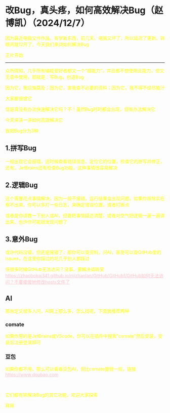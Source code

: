 <html>
<head>
    <meta charset="utf-8">
    <title>GitHub</title>
    <link rel="stylesheet" href="https://zhaobokai341.github.io/yangshi.css">
    <style>
        a{color:pink;}
        p{color:yellow}
    </style>
</head>
<body>
<h1>改Bug，真头疼，如何高效解决Bug（赵博凯）（2024/12/7）</h1>
<p>因为最近电脑又作作品，有学新东西，前几天，电脑又坏了，所以延迟了更新，转眼间就12月了，今天我们来讲如何解决Bug</p>
<p>正片开始</p>
<hr>
<p>众所周知，几乎所有编程爱好者都又一个“超能力”，并且都不想使用此能力，但又无意中使用，那就是：写Bug，创造Bug</p>
<p>因为它，我后悔莫及；因为它，害我查不必要的资料；因为它，我不得不绞尽脑汁</p>
<p>大家都很恨它</p>
<p>但是真没有办法快速解决它吗？不！虽然Bug时时都会出现，但有办法解决它</p>
<p>今天来讲一讲如何高效解决它</p>
<p>我把Bug分为3种</p>
<h2>1.拼写Bug</h2>
<p>一般出现它会报错，这时候查看错误信息，定位它的位置，检查它的拼写并修正，还有，JetBrains还有检查Bug功能，这种事情很容易解决</p>
<h2>2.逻辑Bug</h2>
<p>这个需要花点事情解决，因为一般不报错，运行结果会出现问题，如果你排除实在察不出来，你可以多打一些日志，来确定错误位置，或者打断点</p>
<p>或者是你请教一下别人或AI，但要把事情描述清楚，或者对空气把逻辑一遍一遍讲出来，也许你可能就发现问题了</p>
<h2>3.意外Bug</h2>
<p>或许代码没错，但还是报错了，那你可以查资料，问AI，甚至可以查GitHub里的Issues，在这里你踩过的坑几乎别人都踩过</p>
<p>但很多时候GitHub无法访问？没事，要解决请转至<a target="_blank" href="https://zhaobokai341.github.io/rijizhanlan/GitHub/GitHub1/GitHub如何无法访问？不要傻傻地修改hosts文件了">https://zhaobokai341.github.io/rijizhanlan/GitHub/GitHub1/GitHub如何无法访问？不要傻傻地修改hosts文件了</a></p>
<h2>AI</h2>
<p>那肯定又很多人问，AI网上那么多，怎么找呢，下面我推荐两种</p>
<h3>comate</h3>
<p>如果你用的是JetBrains或VScode，你可以在插件中搜索“comate”然后安装，安装后注册登录即可</h3>
<h3>豆包</h3>
<p>如果你都不用，那么可以看看豆包AI，但比comate要弱一些，链接<a target="_blank" href="https://www.doubao.com">https://www.doubao.com</a></p>
<br>
<p>它们都有除解决Bug的其它功能，欢迎大家探索</p>
<p>拜拜</p>
</body>
</html>

